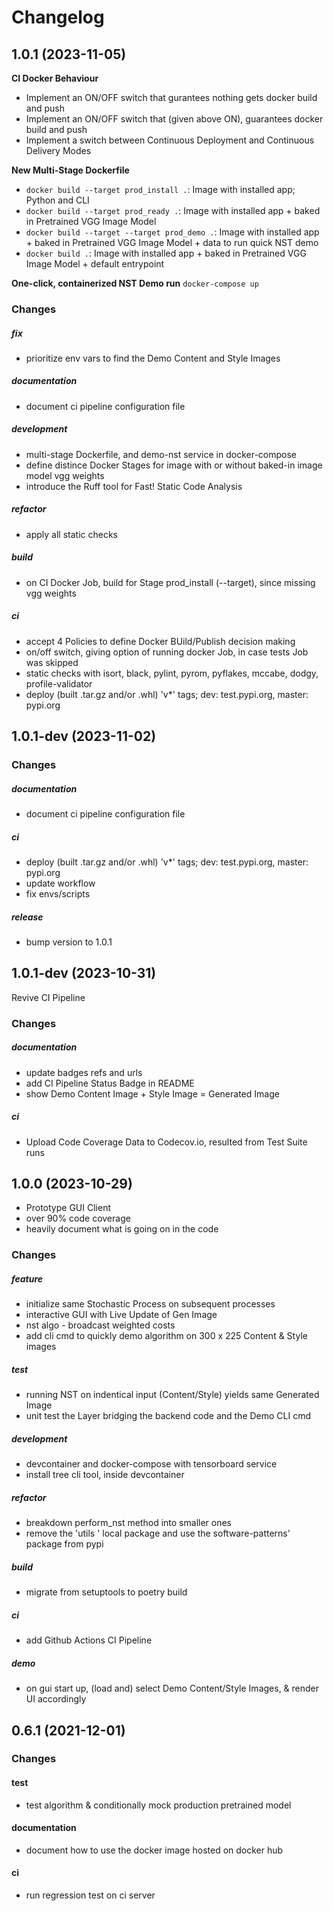 # Changelog


## 1.0.1 (2023-11-05)

**CI Docker Behaviour**
- Implement an ON/OFF switch that gurantees nothing gets docker build and push
- Implement an ON/OFF switch that (given above ON), guarantees docker build and push
- Implement a switch between Continuous Deployment and Continuous Delivery Modes

**New Multi-Stage Dockerfile**
- `docker build --target prod_install .`: Image with installed app; Python and CLI
- `docker build --target prod_ready .`: Image with installed app + baked in Pretrained VGG Image Model
- `docker build --target --target prod_demo .`: Image with installed app + baked in Pretrained VGG Image Model + data to run quick NST demo
- `docker build .`: Image with installed app + baked in Pretrained VGG Image Model + default entrypoint

**One-click, containerized NST Demo run**
`docker-compose up`

### Changes

##### fix
- prioritize env vars to find the Demo Content and Style Images

##### documentation
- document ci pipeline configuration file

##### development
- multi-stage Dockerfile, and demo-nst service in docker-compose
- define distince Docker Stages for image with or without baked-in image model vgg weights
- introduce the Ruff tool for Fast! Static Code Analysis

##### refactor
- apply all static checks

##### build
- on CI Docker Job, build for Stage prod_install (--target), since missing vgg weights

##### ci
- accept 4 Policies to define Docker BUild/Publish decision making
- on/off switch, giving option of running docker Job, in case tests Job was skipped
- static checks with isort, black, pylint, pyrom, pyflakes, mccabe, dodgy, profile-validator
- deploy (built .tar.gz and/or .whl) 'v*' tags; dev: test.pypi.org, master: pypi.org


## 1.0.1-dev (2023-11-02)

### Changes

##### documentation
- document ci pipeline configuration file

##### ci
- deploy (built .tar.gz and/or .whl) 'v*' tags; dev: test.pypi.org, master: pypi.org
- update workflow
- fix envs/scripts

##### release
- bump version to 1.0.1


## 1.0.1-dev (2023-10-31)

Revive CI Pipeline

### Changes

##### documentation
- update badges refs and urls
- add CI Pipeline Status Badge in README
- show Demo Content Image + Style Image = Generated Image

##### ci
- Upload Code Coverage Data to Codecov.io, resulted from Test Suite runs


## 1.0.0 (2023-10-29)

- Prototype GUI Client
- over 90% code coverage
- heavily document what is going on in the code

### Changes

##### feature
- initialize same Stochastic Process on subsequent processes
- interactive GUI with Live Update of Gen Image
- nst algo - broadcast weighted costs
- add cli cmd to quickly demo algorithm on 300 x 225 Content & Style images

##### test
- running NST on indentical input (Content/Style) yields same Generated Image
- unit test the Layer bridging the backend code and the Demo CLI cmd

##### development
- devcontainer and docker-compose with tensorboard service
- install tree cli tool, inside devcontainer

##### refactor
- breakdown perform_nst method into smaller ones
- remove the 'utils ' local package and use the software-patterns' package from pypi

##### build
- migrate from setuptools to poetry build

##### ci
- add Github Actions CI Pipeline

##### demo
- on gui start up, (load and) select Demo Content/Style Images, & render UI accordingly


## 0.6.1 (2021-12-01)

### Changes

#### test
- test algorithm & conditionally mock production pretrained model

#### documentation
- document how to use the docker image hosted on docker hub

#### ci
- run regression test on ci server
